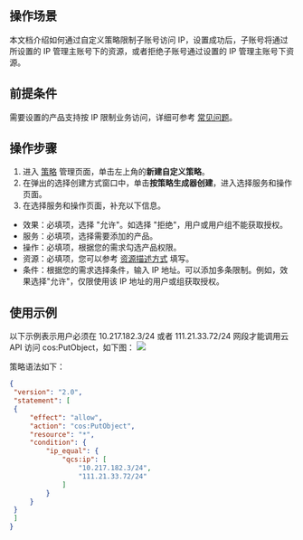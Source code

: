 ## 操作场景
本文档介绍如何通过自定义策略限制子账号访问 IP，设置成功后，子账号将通过所设置的 IP 管理主账号下的资源，或者拒绝子账号通过设置的 IP 管理主账号下资源。
## 前提条件
需要设置的产品支持按 IP 限制业务访问，详细可参考 [常见问题](https://cloud.tencent.com/document/product/598/18795#.E6.9C.89.E5.93.AA.E4.BA.9B.E4.BA.91.E6.9C.8D.E5.8A.A1.E6.94.AF.E6.8C.81.E9.99.90.E5.88.B6-ip-.E8.AE.BF.E9.97.AE.EF.BC.9F)。
## 操作步骤
1. 进入 [策略](https://console.cloud.tencent.com/cam/policy) 管理页面，单击左上角的**新建自定义策略**。
3. 在弹出的选择创建方式窗口中，单击**按策略生成器创建**，进入选择服务和操作页面。
4. 在选择服务和操作页面，补充以下信息。
  - 效果：必填项，选择 "允许"。如选择 "拒绝"，用户或用户组不能获取授权。
  - 服务：必填项，选择需要添加的产品。
  - 操作：必填项，根据您的需求勾选产品权限。
  - 资源：必填项，您可以参考 [资源描述方式](https://cloud.tencent.com/document/product/598/10606) 填写。
  - 条件：根据您的需求选择条件，输入 IP 地址。可以添加多条限制。例如，效果选择"允许"，仅限使用该 IP 地址的用户或组获取授权。

## 使用示例
以下示例表示用户必须在 10.217.182.3/24 或者 111.21.33.72/24 网段才能调用云 API 访问 cos:PutObject，如下图：
![](https://main.qcloudimg.com/raw/80dae3b183a7682b60188d9ed8fae31e.png)

策略语法如下：
```json
{
 "version": "2.0",
 "statement": [
 {
     "effect": "allow",
     "action": "cos:PutObject",
     "resource": "*",
     "condition": {
         "ip_equal": {
             "qcs:ip": [
                 "10.217.182.3/24",
                 "111.21.33.72/24"
             ]
         }
     }
 }
 ]
}
```
